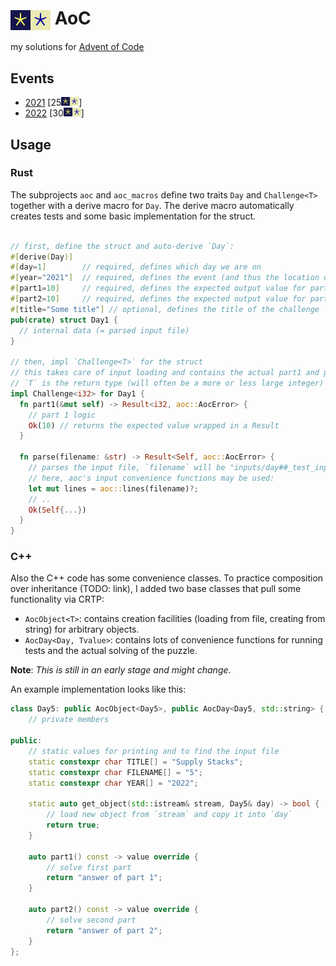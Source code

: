# <img align="center" src="media/aoc.png#gh-dark-mode-only" height=32><img align="center" src="media/aoc_inv.png#gh-light-mode-only" height=32> AoC
my solutions for [Advent of Code](https://adventofcode.com/)

## Events

- [2021](2021) [25<img src="media/aoc.png#gh-dark-mode-only" height=14><img src="media/aoc_inv.png#gh-light-mode-only" height=14>]
- [2022](2022) [30<img src="media/aoc.png#gh-dark-mode-only" height=14><img src="media/aoc_inv.png#gh-light-mode-only" height=14>]

## Usage

### Rust

The subprojects `aoc` and `aoc_macros` define two traits `Day` and `Challenge<T>` together with a derive macro for `Day`.
The derive macro automatically creates tests and some basic implementation for the struct.

```rust

// first, define the struct and auto-derive `Day`:
#[derive(Day)]
#[day=1]        // required, defines which day we are on
#[year="2021"]  // required, defines the event (and thus the location of the input files)
#[part1=10]     // required, defines the expected output value for part1's test case
#[part2=10]     // required, defines the expected output value for part2's test case
#[title="Some title"] // optional, defines the title of the challenge
pub(crate) struct Day1 {
  // internal data (= parsed input file)
}

// then, impl `Challenge<T>` for the struct
// this takes care of input loading and contains the actual part1 and part2 algorithms
// `T` is the return type (will often be a more or less large integer)
impl Challenge<i32> for Day1 {
  fn part1(&mut self) -> Result<i32, aoc::AocError> {
    // part 1 logic
    Ok(10) // returns the expected value wrapped in a Result
  }
  
  fn parse(filename: &str) -> Result<Self, aoc::AocError> {
    // parses the input file, `filename` will be "inputs/day##_test_input.txt" for test and "<year>/inputs/day##_input.txt" for the actual run
    // here, aoc's input convenience functions may be used:
    let mut lines = aoc::lines(filename)?;
    // ..
    Ok(Self{...})
  }
}
```

### C++

Also the C++ code has some convenience classes.
To practice composition over inheritance (TODO: link), I added two base classes that pull
some functionality via CRTP:
 - `AocObject<T>`: contains creation facilities (loading from file, creating from string)
for arbitrary objects.
 - `AocDay<Day, Tvalue>`: contains lots of convenience functions for running tests and the
actual solving of the puzzle.

**Note**: *This is still in an early stage and might change*.

An example implementation looks like this:
```c++
class Day5: public AocObject<Day5>, public AocDay<Day5, std::string> {
    // private members

public:
    // static values for printing and to find the input file
    static constexpr char TITLE[] = "Supply Stacks";
    static constexpr char FILENAME[] = "5";
    static constexpr char YEAR[] = "2022";

    static auto get_object(std::istream& stream, Day5& day) -> bool {
        // load new object from `stream` and copy it into `day`
        return true;
    }

    auto part1() const -> value override {
        // solve first part
        return "answer of part 1";
    }

    auto part2() const -> value override {
        // solve second part
        return "answer of part 2";
    }
};
```
